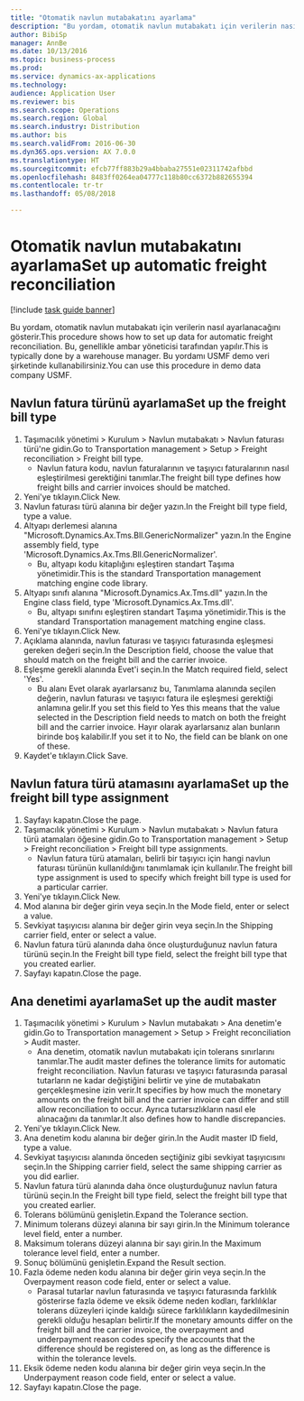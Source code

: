 ```yaml
--- 
title: "Otomatik navlun mutabakatını ayarlama"
description: "Bu yordam, otomatik navlun mutabakatı için verilerin nasıl ayarlanacağını gösterir."
author: BibiSp
manager: AnnBe
ms.date: 10/13/2016
ms.topic: business-process
ms.prod: 
ms.service: dynamics-ax-applications
ms.technology: 
audience: Application User
ms.reviewer: bis
ms.search.scope: Operations
ms.search.region: Global
ms.search.industry: Distribution
ms.author: bis
ms.search.validFrom: 2016-06-30
ms.dyn365.ops.version: AX 7.0.0
ms.translationtype: HT
ms.sourcegitcommit: efcb77ff883b29a4bbaba27551e02311742afbbd
ms.openlocfilehash: 8483ff0264ea04777c118b80cc6372b882655394
ms.contentlocale: tr-tr
ms.lasthandoff: 05/08/2018

---
```

# <a name="set-up-automatic-freight-reconciliation"></a><span data-ttu-id="c712e-103">Otomatik navlun mutabakatını ayarlama</span><span class="sxs-lookup"><span data-stu-id="c712e-103">Set up automatic freight reconciliation</span></span>

[!include [task guide banner](../../includes/task-guide-banner.md)]

<span data-ttu-id="c712e-104">Bu yordam, otomatik navlun mutabakatı için verilerin nasıl ayarlanacağını gösterir.</span><span class="sxs-lookup"><span data-stu-id="c712e-104">This procedure shows how to set up data for automatic freight reconciliation.</span></span> <span data-ttu-id="c712e-105">Bu, genellikle ambar yöneticisi tarafından yapılır.</span><span class="sxs-lookup"><span data-stu-id="c712e-105">This is typically done by a warehouse manager.</span></span> <span data-ttu-id="c712e-106">Bu yordamı USMF demo veri şirketinde kullanabilirsiniz.</span><span class="sxs-lookup"><span data-stu-id="c712e-106">You can use this procedure in demo data company USMF.</span></span>


## <a name="set-up-the-freight-bill-type"></a><span data-ttu-id="c712e-107">Navlun fatura türünü ayarlama</span><span class="sxs-lookup"><span data-stu-id="c712e-107">Set up the freight bill type</span></span>
1. <span data-ttu-id="c712e-108">Taşımacılık yönetimi > Kurulum > Navlun mutabakatı > Navlun faturası türü'ne gidin.</span><span class="sxs-lookup"><span data-stu-id="c712e-108">Go to Transportation management > Setup > Freight reconciliation > Freight bill type.</span></span>
    * <span data-ttu-id="c712e-109">Navlun fatura kodu, navlun faturalarının ve taşıyıcı faturalarının nasıl eşleştirilmesi gerektiğini tanımlar.</span><span class="sxs-lookup"><span data-stu-id="c712e-109">The freight bill type defines how freight bills and carrier invoices  should be matched.</span></span>  
2. <span data-ttu-id="c712e-110">Yeni'ye tıklayın.</span><span class="sxs-lookup"><span data-stu-id="c712e-110">Click New.</span></span>
3. <span data-ttu-id="c712e-111">Navlun faturası türü alanına bir değer yazın.</span><span class="sxs-lookup"><span data-stu-id="c712e-111">In the Freight bill type field, type a value.</span></span>
4. <span data-ttu-id="c712e-112">Altyapı derlemesi alanına "Microsoft.Dynamics.Ax.Tms.Bll.GenericNormalizer" yazın.</span><span class="sxs-lookup"><span data-stu-id="c712e-112">In the Engine assembly field, type 'Microsoft.Dynamics.Ax.Tms.Bll.GenericNormalizer'.</span></span>
    * <span data-ttu-id="c712e-113">Bu, altyapı kodu kitaplığını eşleştiren standart Taşıma yönetimidir.</span><span class="sxs-lookup"><span data-stu-id="c712e-113">This is the standard Transportation management matching engine code library.</span></span>  
5. <span data-ttu-id="c712e-114">Altyapı sınıfı alanına "Microsoft.Dynamics.Ax.Tms.dll" yazın.</span><span class="sxs-lookup"><span data-stu-id="c712e-114">In the Engine class field, type 'Microsoft.Dynamics.Ax.Tms.dll'.</span></span>
    * <span data-ttu-id="c712e-115">Bu, altyapı sınıfını eşleştiren standart Taşıma yönetimidir.</span><span class="sxs-lookup"><span data-stu-id="c712e-115">This is the standard Transportation management matching engine class.</span></span>  
6. <span data-ttu-id="c712e-116">Yeni'ye tıklayın.</span><span class="sxs-lookup"><span data-stu-id="c712e-116">Click New.</span></span>
7. <span data-ttu-id="c712e-117">Açıklama alanında, navlun faturası ve taşıyıcı faturasında eşleşmesi gereken değeri seçin.</span><span class="sxs-lookup"><span data-stu-id="c712e-117">In the Description field, choose the value that should match on the freight bill and the carrier invoice.</span></span>  
8. <span data-ttu-id="c712e-118">Eşleşme gerekli alanında Evet'i seçin.</span><span class="sxs-lookup"><span data-stu-id="c712e-118">In the Match required field, select 'Yes'.</span></span>
    * <span data-ttu-id="c712e-119">Bu alanı Evet olarak ayarlarsanız bu, Tanımlama alanında seçilen değerin, navlun faturası ve taşıyıcı fatura ile eşleşmesi gerektiği anlamına gelir.</span><span class="sxs-lookup"><span data-stu-id="c712e-119">If you set this field to Yes this means that the value selected in the Description field needs to match on both the freight bill and the carrier invoice.</span></span> <span data-ttu-id="c712e-120">Hayır olarak ayarlarsanız alan bunların birinde boş kalabilir.</span><span class="sxs-lookup"><span data-stu-id="c712e-120">If you set it to No, the field can be blank on one of these.</span></span>  
9. <span data-ttu-id="c712e-121">Kaydet'e tıklayın.</span><span class="sxs-lookup"><span data-stu-id="c712e-121">Click Save.</span></span>

## <a name="set-up-the-freight-bill-type-assignment"></a><span data-ttu-id="c712e-122">Navlun fatura türü atamasını ayarlama</span><span class="sxs-lookup"><span data-stu-id="c712e-122">Set up the freight bill type assignment</span></span>
1. <span data-ttu-id="c712e-123">Sayfayı kapatın.</span><span class="sxs-lookup"><span data-stu-id="c712e-123">Close the page.</span></span>
2. <span data-ttu-id="c712e-124">Taşımacılık yönetimi > Kurulum > Navlun mutabakatı > Navlun fatura türü atamaları öğesine gidin.</span><span class="sxs-lookup"><span data-stu-id="c712e-124">Go to Transportation management > Setup > Freight reconciliation > Freight bill type assignments.</span></span>
    * <span data-ttu-id="c712e-125">Navlun fatura türü atamaları, belirli bir taşıyıcı için hangi navlun faturası türünün kullanıldığını tanımlamak için kullanılır.</span><span class="sxs-lookup"><span data-stu-id="c712e-125">The freight bill type assignment is used to specify which freight bill type is used for a particular carrier.</span></span>   
3. <span data-ttu-id="c712e-126">Yeni'ye tıklayın.</span><span class="sxs-lookup"><span data-stu-id="c712e-126">Click New.</span></span>
4. <span data-ttu-id="c712e-127">Mod alanına bir değer girin veya seçin.</span><span class="sxs-lookup"><span data-stu-id="c712e-127">In the Mode field, enter or select a value.</span></span>
5. <span data-ttu-id="c712e-128">Sevkiyat taşıyıcısı alanına bir değer girin veya seçin.</span><span class="sxs-lookup"><span data-stu-id="c712e-128">In the Shipping carrier field, enter or select a value.</span></span>
6. <span data-ttu-id="c712e-129">Navlun fatura türü alanında daha önce oluşturduğunuz navlun fatura türünü seçin.</span><span class="sxs-lookup"><span data-stu-id="c712e-129">In the Freight bill type field, select the freight bill type that you created earlier.</span></span>
7. <span data-ttu-id="c712e-130">Sayfayı kapatın.</span><span class="sxs-lookup"><span data-stu-id="c712e-130">Close the page.</span></span>

## <a name="set-up-the-audit-master"></a><span data-ttu-id="c712e-131">Ana denetimi ayarlama</span><span class="sxs-lookup"><span data-stu-id="c712e-131">Set up the audit master</span></span>
1. <span data-ttu-id="c712e-132">Taşımacılık yönetimi > Kurulum > Navlun mutabakatı > Ana denetim'e gidin.</span><span class="sxs-lookup"><span data-stu-id="c712e-132">Go to Transportation management > Setup > Freight reconciliation > Audit master.</span></span>
    * <span data-ttu-id="c712e-133">Ana denetim, otomatik navlun mutabakatı için tolerans sınırlarını tanımlar.</span><span class="sxs-lookup"><span data-stu-id="c712e-133">The audit master defines the tolerance limits for automatic freight reconciliation.</span></span> <span data-ttu-id="c712e-134">Navlun faturası ve taşıyıcı faturasında parasal tutarların ne kadar değiştiğini belirtir ve yine de mutabakatın gerçekleşmesine izin verir.</span><span class="sxs-lookup"><span data-stu-id="c712e-134">It specifies by how much the monetary amounts on the freight bill and the carrier invoice can differ and still allow reconciliation to occur.</span></span> <span data-ttu-id="c712e-135">Ayrıca tutarsızlıkların nasıl ele alınacağını da tanımlar.</span><span class="sxs-lookup"><span data-stu-id="c712e-135">It also defines how to handle discrepancies.</span></span>  
2. <span data-ttu-id="c712e-136">Yeni'ye tıklayın.</span><span class="sxs-lookup"><span data-stu-id="c712e-136">Click New.</span></span>
3. <span data-ttu-id="c712e-137">Ana denetim kodu alanına bir değer girin.</span><span class="sxs-lookup"><span data-stu-id="c712e-137">In the Audit master ID field, type a value.</span></span>
4. <span data-ttu-id="c712e-138">Sevkiyat taşıyıcısı alanında önceden seçtiğiniz gibi sevkiyat taşıyıcısını seçin.</span><span class="sxs-lookup"><span data-stu-id="c712e-138">In the Shipping carrier  field, select the same shipping carrier as you did earlier.</span></span>
5. <span data-ttu-id="c712e-139">Navlun fatura türü alanında daha önce oluşturduğunuz navlun fatura türünü seçin.</span><span class="sxs-lookup"><span data-stu-id="c712e-139">In the Freight bill type field, select the freight bill type that you created earlier.</span></span>
6. <span data-ttu-id="c712e-140">Tolerans bölümünü genişletin.</span><span class="sxs-lookup"><span data-stu-id="c712e-140">Expand the Tolerance section.</span></span>
7. <span data-ttu-id="c712e-141">Minimum tolerans düzeyi alanına bir sayı girin.</span><span class="sxs-lookup"><span data-stu-id="c712e-141">In the Minimum tolerance level field, enter a number.</span></span>
8. <span data-ttu-id="c712e-142">Maksimum tolerans düzeyi alanına bir sayı girin.</span><span class="sxs-lookup"><span data-stu-id="c712e-142">In the Maximum tolerance level field, enter a number.</span></span>
9. <span data-ttu-id="c712e-143">Sonuç bölümünü genişletin.</span><span class="sxs-lookup"><span data-stu-id="c712e-143">Expand the Result section.</span></span>
10. <span data-ttu-id="c712e-144">Fazla ödeme neden kodu alanına bir değer girin veya seçin.</span><span class="sxs-lookup"><span data-stu-id="c712e-144">In the Overpayment reason code field, enter or select a value.</span></span>
    * <span data-ttu-id="c712e-145">Parasal tutarlar navlun faturasında ve taşıyıcı faturasında farklılık gösterirse fazla ödeme ve eksik ödeme neden kodları, farklılıklar tolerans düzeyleri içinde kaldığı sürece farklılıkların kaydedilmesinin gerekli olduğu hesapları belirtir.</span><span class="sxs-lookup"><span data-stu-id="c712e-145">If the monetary amounts differ on the freight bill and the carrier invoice, the overpayment and underpayment reason codes specify the accounts that the difference should be registered on, as long as the difference is within the tolerance levels.</span></span>  
11. <span data-ttu-id="c712e-146">Eksik ödeme neden kodu alanına bir değer girin veya seçin.</span><span class="sxs-lookup"><span data-stu-id="c712e-146">In the Underpayment reason code field, enter or select a value.</span></span>
12. <span data-ttu-id="c712e-147">Sayfayı kapatın.</span><span class="sxs-lookup"><span data-stu-id="c712e-147">Close the page.</span></span>


